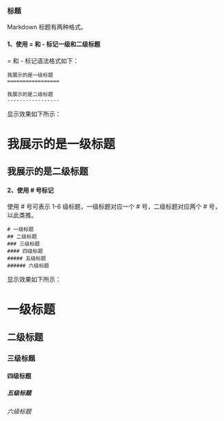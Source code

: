 ### 标题

Markdown 标题有两种格式。

#### 1、使用 = 和 - 标记一级和二级标题

= 和 - 标记语法格式如下：

```
我展示的是一级标题
=================

我展示的是二级标题
-----------------
```

显示效果如下所示：

我展示的是一级标题
=================

我展示的是二级标题
-----------------

#### 2、使用 # 号标记

使用 # 号可表示 1-6 级标题，一级标题对应一个 # 号，二级标题对应两个 # 号，以此类推。

```
# 一级标题
## 二级标题
### 三级标题
#### 四级标题
##### 五级标题
###### 六级标题
```

显示效果如下所示：

# 一级标题
## 二级标题
### 三级标题
#### 四级标题
##### 五级标题
###### 六级标题
